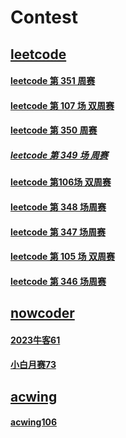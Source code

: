 # Contest

## [leetcode](./leetcode/leetcode.md)

####  [leetcode 第 351 周赛](./leetcode/src/markdown/leetcode_351.md)
#### [leetcode 第 107 场 双周赛](./leetcode/src/markdown/leetcode_two_107.md)
#### [leetcode 第 350 周赛](./leetcode/src/markdown/leetcode_350.md)
##### [leetcode 第 349 场 周赛](./leetcode/src/markdown/leetcode_349.md)
#### [leetcode 第106场 双周赛](./leetcode/src/markdown/leetcode_two_106.md)
#### [leetcode 第 348 场周赛](./leetcode/src/markdown/leetcode_348.md)
#### [leetcode 第 347 场周赛](./leetcode/src/markdown/leetcode_347.md)
#### [leetcode 第 105 场 双周赛](./leetcode/src/markdown/leetcode_two_105.md)
#### [leetcode 第 346 场周赛](./leetcode/src/markdown/leetcode_346.md)


## [nowcoder](./nowcoder/nowcoder.md)


#### [2023牛客61](./nowcoder/src/markdown/childrens_day_2023.md)
#### [小白月赛73](./nowcoder/src/markdown/nowcoder_73.md)



## [acwing](./acwing/acwing.md)

#### [acwing106](./acwing/src/markdown/acw_106.md)

